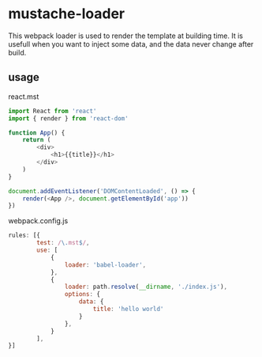 # mustache-loader

This webpack loader is used to render the template at building time. It is usefull when you want to inject some data, and the data never change after build. 

## usage

react.mst
```typescript
import React from 'react'
import { render } from 'react-dom'

function App() {
    return (
        <div>
            <h1>{{title}}</h1>
        </div>
    )
}

document.addEventListener('DOMContentLoaded', () => {
    render(<App />, document.getElementById('app'))
})
```

webpack.config.js

```javascript
rules: [{
        test: /\.mst$/,
        use: [
            {
                loader: 'babel-loader',
            },
            {
                loader: path.resolve(__dirname, './index.js'),
                options: {
                    data: {
                        title: 'hello world'
                    }
                },
            }
        ],
}]
```